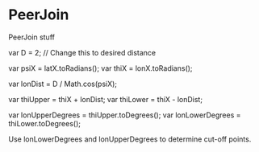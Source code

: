 # PeerJoin
PeerJoin stuff

var D = 2; // Change this to desired distance

var psiX = latX.toRadians();
var thiX = lonX.toRadians();

var lonDist = D / Math.cos(psiX);

var thiUpper = thiX + lonDist;
var thiLower = thiX - lonDist;

var lonUpperDegrees = thiUpper.toDegrees();
var lonLowerDegrees = thiLower.toDegrees();

Use lonLowerDegrees and lonUpperDegrees to determine cut-off points.
